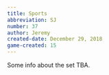 ```yaml
---
title: Sports
abbreviation: SJ
number: 37
author: Jeremy
created-date: December 29, 2018
game-created: 15
---
```

Some info about the set TBA.
